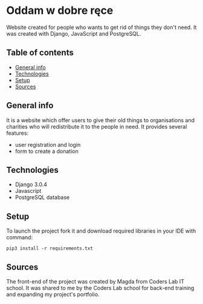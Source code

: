 # Oddam w dobre ręce
Website created for people who wants to get rid of things they don't need. It was created with Django, JavaScript and PostgreSQL.

## Table of contents
* [General info](#general-info)
* [Technologies](#technologies)
* [Setup](#setup)
* [Sources](#Sources)

## General info
It is a website which offer users to give their old things to organisations and charities who will redistribute it to the people in need. It provides several features:
* user registration and login
* form to create a donation

## Technologies
* Django 3.0.4
* Javascript
* PostgreSQL database

## Setup
To launch the project fork it and download required libraries in your IDE with command:
```
pip3 install -r requirements.txt
```

## Sources
The front-end of the project was created by Magda from Coders Lab IT school. It was shared to me by the Coders Lab school for back-end training and expanding my project's portfolio.

